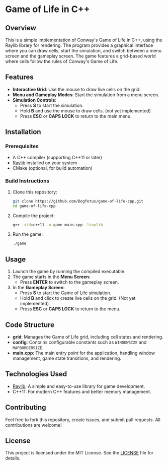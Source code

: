 # Game of Life in C++

## Overview

This is a simple implementation of Conway's Game of Life in C++, using the Raylib library for rendering. The program provides a graphical interface where you can draw cells, start the simulation, and switch between a menu screen and the gameplay screen. The game features a grid-based world where cells follow the rules of Conway's Game of Life.

## Features

- **Interactive Grid**: Use the mouse to draw live cells on the grid.
- **Menu and Gameplay Modes**: Start the simulation from a menu screen.
- **Simulation Controls**:
  - Press **S** to start the simulation.
  - Hold **B** and use the mouse to draw cells. (not yet implemented)
  - Press **ESC** or **CAPS LOCK** to return to the main menu.

## Installation

### Prerequisites

- A C++ compiler (supporting C++11 or later)
- [Raylib](https://www.raylib.com/) installed on your system
- CMake (optional, for build automation)

### Build Instructions

1. Clone this repository:
   ```bash
   git clone https://github.com/Dogfetus/game-of-life-cpp.git
   cd game-of-life-cpp
   ```

2. Compile the project:
   ```bash
   g++ -std=c++11 -o game main.cpp -lraylib
   ```

3. Run the game:
   ```bash
   ./game
   ```

## Usage

1. Launch the game by running the compiled executable.
2. The game starts in the **Menu Screen**:
   - Press **ENTER** to switch to the gameplay screen.
3. In the **Gameplay Screen**:
   - Press **S** to start the Game of Life simulation.
   - Hold **B** and click to create live cells on the grid. (Not yet implemented)
   - Press **ESC** or **CAPS LOCK** to return to the menu.

## Code Structure

- **grid**: Manages the Game of Life grid, including cell states and rendering.
- **config**: Contains configurable constants such as `WINDOWSIZE` and `MAPBORDERSIZE`.
- **main.cpp**: The main entry point for the application, handling window management, game state transitions, and rendering.

## Technologies Used

- [Raylib](https://www.raylib.com/): A simple and easy-to-use library for game development.
- C++11: For modern C++ features and better memory management.

## Contributing

Feel free to fork this repository, create issues, and submit pull requests. All contributions are welcome!

## License

This project is licensed under the MIT License. See the [LICENSE](LICENSE) file for details.
